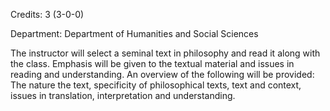 Credits: 3 (3-0-0)

Department: Department of Humanities and Social Sciences

The instructor will select a seminal text in philosophy and read it along with the class. Emphasis will be given to the textual material and issues in reading and understanding. An overview of the following will be provided: The nature the text, specificity of philosophical texts, text and context, issues in translation, interpretation and understanding.